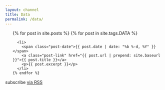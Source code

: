 ```yaml
---
layout: channel
title: Data
permalink: /data/
---
```


<div class="data">

<!--   <h1>data</h1> -->

  <ul class="posts">
    {% for post in site.posts %}
    {% for post in site.tags.DATA %}

      <li>
        <span class="post-date">{{ post.date | date: "%b %-d, %Y" }}</span>
        <a class="post-link" href="{{ post.url | prepend: site.baseurl }}">{{ post.title }}</a>
        <p>{{ post.excerpt }}</p>
      </li>
    {% endfor %}
  </ul>

  <p class="rss-subscribe">subscribe <a href="{{ "/about.md" | prepend: site.baseurl }}">via RSS</a></p>

</div>
